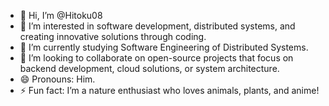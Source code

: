 - 👋 Hi, I’m @Hitoku08
- 👀 I’m interested in software development, distributed systems, and creating innovative solutions through coding.
- 🌱 I’m currently studying Software Engineering of Distributed Systems.
- 💞️ I’m looking to collaborate on open-source projects that focus on backend development, cloud solutions, or system architecture.
- 😄 Pronouns: Him.
- ⚡ Fun fact: I’m a nature enthusiast who loves animals, plants, and anime!

<!---
Hitoku08/Hitoku08 is a ✨ special ✨ repository because its `README.md` (this file) appears on your GitHub profile.
You can click the Preview link to take a look at your changes.
--->
